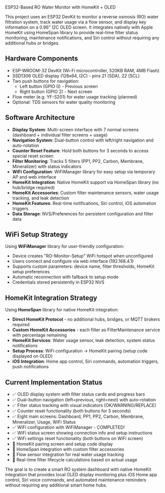 ESP32-Based RO Water Monitor with HomeKit + OLED

This project uses an ESP32 DevKit to monitor a reverse osmosis (RO) water filtration system, track water usage via a flow sensor, and display key information on a 0.96" I2C OLED screen. It integrates natively with Apple HomeKit using HomeSpan library to provide real-time filter status monitoring, maintenance notifications, and Siri control without requiring any additional hubs or bridges.

## Hardware Components

- ESP-WROOM-32 DevKit (Wi-Fi microcontroller, 520KB RAM, 4MB Flash)
- SSD1306 OLED display (128x64, I2C) - pins 21 (SDA), 22 (SCL)
- Two push buttons for navigation:
  - Left button (GPIO 0) - Previous screen
  - Right button (GPIO 2) - Next screen
- Flow meter (e.g. YF-S201) for water usage tracking (planned)
- Optional: TDS sensors for water quality monitoring

## Software Architecture

- **Display System**: Multi-screen interface with 7 normal screens (dashboard + individual filter screens + usage)
- **Navigation System**: Dual-button control with left/right navigation and auto-rotation
- **Counter Reset Feature**: Hold both buttons for 3 seconds to access special reset screen
- **Filter Monitoring**: Tracks 5 filters (PP1, PP2, Carbon, Membrane, Mineralizer) with status indicators
- **WiFi Configuration**: WiFiManager library for easy setup via temporary AP and web interface
- **HomeKit Integration**: Native HomeKit support via HomeSpan library (no hub/bridge required)
- **HomeKit Accessories**: Custom filter maintenance sensors, water usage tracking, and leak detection
- **HomeKit Features**: Real-time notifications, Siri control, iOS automation triggers
- **Data Storage**: NVS/Preferences for persistent configuration and filter data

## WiFi Setup Strategy

Using **WiFiManager** library for user-friendly configuration:

- Device creates "RO-Monitor-Setup" WiFi hotspot when unconfigured
- Users connect and configure via web interface (192.168.4.1)
- Supports custom parameters: device name, filter thresholds, HomeKit setup preferences
- Automatic reconnection with fallback to setup mode
- Credentials stored persistently in ESP32 NVS

## HomeKit Integration Strategy

Using **HomeSpan** library for native HomeKit integration:

- **Direct HomeKit Protocol** - no additional hubs, bridges, or MQTT brokers required
- **Custom HomeKit Accessories** - each filter as FilterMaintenance service with percentage remaining
- **HomeKit Services**: Water usage sensor, leak detection, system status notifications
- **Setup Process**: WiFi configuration → HomeKit pairing (setup code displayed on OLED)
- **iOS Integration**: Home app control, Siri commands, automation triggers, push notifications

## Current Implementation Status

- ✅ OLED display system with filter status cards and progress bars
- ✅ Dual-button navigation (left=previous, right=next) with auto-rotation
- ✅ Filter status tracking with visual indicators (OK/WARNING/REPLACE)
- ✅ Counter reset functionality (both buttons for 3 seconds)
- ✅ Eight main screens: Dashboard, PP1, PP2, Carbon, Membrane, Mineralizer, Usage, WiFi Status
- ✅ WiFi configuration with WiFiManager - COMPLETED!
- ✅ WiFi status screen showing connection info and setup instructions
- ✅ WiFi settings reset functionality (both buttons on WiFi screen)
- 🔄 HomeKit pairing screen and setup code display
- 🔄 HomeSpan integration with custom filter accessories
- 🔄 Flow sensor integration for real water usage tracking
- 🔄 Real-time filter lifecycle calculations based on actual usage

The goal is to create a smart RO system dashboard with native HomeKit integration that provides local OLED display monitoring plus iOS Home app control, Siri voice commands, and automated maintenance reminders without requiring any additional smart home hubs.
